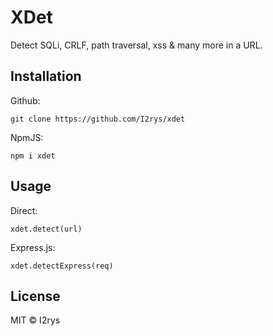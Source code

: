 # XDet
Detect SQLi, CRLF, path traversal, xss & many more in a URL.

## Installation
Github:
```
git clone https://github.com/I2rys/xdet
```

NpmJS:
```
npm i xdet
```

## Usage
Direct:
```
xdet.detect(url)
```

Express.js:
```
xdet.detectExpress(req)
```

## License
MIT © I2rys